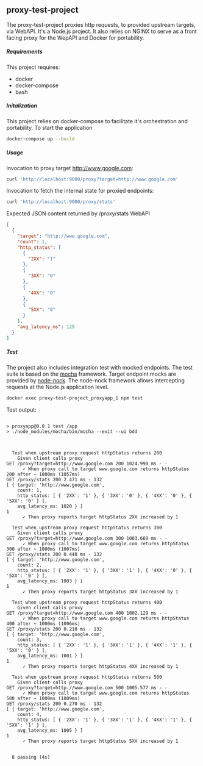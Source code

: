 ## proxy-test-project
The proxy-test-project proxies http requests, to provided upstream targets, via WebAPI.
It's a Node.js project. It also relies on NGINX to serve as a front facing proxy for the WepAPI and
Docker for portability.

##### Requirements
This project requires:
* docker
* docker-compose
* bash

##### Initalization
This project relies on docker-compose to facilitate it's orchestration and portability.
To start the application
```bash
docker-compose up --build
```
##### Usage
Invocation to proxy target http://www.google.com:
```bash
curl 'http://localhost:9000/proxy?target=http://www.google.com'
```
Invocation to fetch the internal state for proxied endpoints:
```bash
curl 'http://localhost:9000/proxy/stats'
```
Expected JSON content returned by /proxy/stats WebAPI 
```json
[
  {
    "target": "http://www.google.com",
    "count": 1,
    "http_status": [
      {
        "2XX": "1"
      },
      {
        "3XX": "0"
      },
      {
        "4XX": "0"
      },
      {
        "5XX": "0"
      }
    ],
    "avg_latency_ms": 129
  }
]
```
##### Test
The project also includes integration test with mocked endpoints.
The test suite is based on the [mocha](https://mochajs.org/) framework. Target endpoint mocks
are provided by [node-nock](https://github.com/node-nock/nock). The node-nock framework
allows intercepting requests at the Node.js application level.

```bash
docker exec proxy-test-project_proxyapp_1 npm test
```
Test output:
```text

> proxyapp@0.0.1 test /app
> ./node_modules/mocha/bin/mocha --exit --ui bdd



  Test when upstream proxy request httpStatus returns 200
    Given client calls proxy
GET /proxy?target=http://www.google.com 200 1024.990 ms - -
      ✓ When proxy call to target www.google.com returns httpStatus 200 after ~ 1000ms (1057ms)
GET /proxy/stats 200 2.471 ms - 132
[ { target: 'http://www.google.com',
    count: 1,
    http_status: [ { '2XX': '1' }, { '3XX': '0' }, { '4XX': '0' }, { '5XX': '0' } ],
    avg_latency_ms: 1020 } ]
1
      ✓ Then proxy reports target httpStatus 2XX increased by 1

  Test when upstream proxy request httpStatus returns 300
    Given client calls proxy
GET /proxy?target=http://www.google.com 300 1003.669 ms - -
      ✓ When proxy call to target www.google.com returns httpStatus 300 after ~ 1000ms (1007ms)
GET /proxy/stats 200 0.448 ms - 132
[ { target: 'http://www.google.com',
    count: 2,
    http_status: [ { '2XX': '1' }, { '3XX': '1' }, { '4XX': '0' }, { '5XX': '0' } ],
    avg_latency_ms: 1003 } ]
1
      ✓ Then proxy reports target httpStatus 3XX increased by 1

  Test when upstream proxy request httpStatus returns 400
    Given client calls proxy
GET /proxy?target=http://www.google.com 400 1002.129 ms - -
      ✓ When proxy call to target www.google.com returns httpStatus 400 after ~ 1000ms (1006ms)
GET /proxy/stats 200 0.210 ms - 132
[ { target: 'http://www.google.com',
    count: 3,
    http_status: [ { '2XX': '1' }, { '3XX': '1' }, { '4XX': '1' }, { '5XX': '0' } ],
    avg_latency_ms: 1001 } ]
1
      ✓ Then proxy reports target httpStatus 4XX increased by 1

  Test when upstream proxy request httpStatus returns 500
    Given client calls proxy
GET /proxy?target=http://www.google.com 500 1005.577 ms - -
      ✓ When proxy call to target www.google.com returns httpStatus 500 after ~ 1000ms (1009ms)
GET /proxy/stats 200 0.270 ms - 132
[ { target: 'http://www.google.com',
    count: 4,
    http_status: [ { '2XX': '1' }, { '3XX': '1' }, { '4XX': '1' }, { '5XX': '1' } ],
    avg_latency_ms: 1005 } ]
1
      ✓ Then proxy reports target httpStatus 5XX increased by 1


  8 passing (4s)

```

